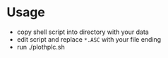 Usage
=====
- copy shell script into directory with your data
- edit script and replace ```*.ASC``` with your file ending
- run ./plothplc.sh
